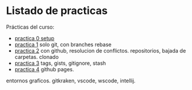 # Listado de practicas

Prácticas del curso:

- [practica 0 setup](practica0.md)  
- [practica 1](practica1.md) solo git, con branches rebase
- [practica 2](practica1.md) con github, resolucion de conflictos. repositorios, bajada de carpetas. clonado
- [practica 3](practica1.md) tags, gists, gitignore, stash
- [practica 4](practica1.md) github pages.

entornos graficos. gitkraken, vscode, wscode, intellij.

